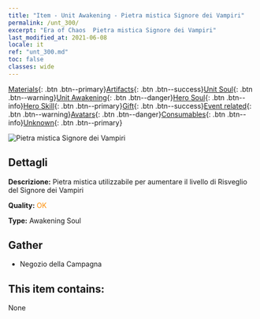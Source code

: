 ```yaml
---
title: "Item - Unit Awakening - Pietra mistica Signore dei Vampiri"
permalink: /unt_300/
excerpt: "Era of Chaos  Pietra mistica Signore dei Vampiri"
last_modified_at: 2021-06-08
locale: it
ref: "unt_300.md"
toc: false
classes: wide
---
```

 [Materials](/ItemsIT/){: .btn .btn--primary}[Artifacts](/ItemsIT/Artifacts/){: .btn .btn--success}[Unit Soul](/ItemsIT/UnitSoul/){: .btn .btn--warning}[Unit Awakening](/ItemsIT/UnitAwakening/){: .btn .btn--danger}[Hero Soul](/ItemsIT/HeroSoul/){: .btn .btn--info}[Hero Skill](/ItemsIT/HeroSkill/){: .btn .btn--primary}[Gift](/ItemsIT/Gift/){: .btn .btn--success}[Event related](/ItemsIT/Events/){: .btn .btn--warning}[Avatars](/ItemsIT/Avatars/){: .btn .btn--danger}[Consumables](/ItemsIT/Consumables/){: .btn .btn--info}[Unknown](/ItemsIT/Unknown/){: .btn .btn--primary}

 ![Pietra mistica Signore dei Vampiri](/images/u/tia_xixuegui.jpg)

## Dettagli
 **Descrizione:** Pietra mistica utilizzabile per aumentare il livello di Risveglio del Signore dei Vampiri

 **Quality:** <span style="color: #FF8C00">OK</span>

 **Type:** Awakening Soul

## Gather

*    Negozio della Campagna 

## This item contains:

  None

